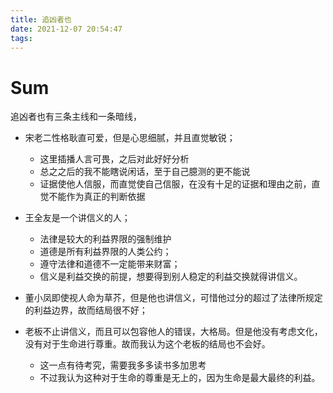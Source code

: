 ```yaml
---
title: 追凶者也
date: 2021-12-07 20:54:47
tags:
---
```


# Sum

追凶者也有三条主线和一条暗线，

- 宋老二性格耿直可爱，但是心思细腻，并且直觉敏锐；
  - 这里插播人言可畏，之后对此好好分析
  - 总之之后的我不能瞎说闲话，至于自己臆测的更不能说
  - 证据使他人信服，而直觉使自己信服，在没有十足的证据和理由之前，直觉不能作为真正的判断依据
- 王全友是一个讲信义的人；
  - 法律是较大的利益界限的强制维护
  - 道德是所有利益界限的人类公约；
  - 遵守法律和道德不一定能带来财富；
  - 信义是利益交换的前提，想要得到别人稳定的利益交换就得讲信义。

- 董小凤即使视人命为草芥，但是他也讲信义，可惜他过分的超过了法律所规定的利益边界，故而结局很不好；
- 老板不止讲信义，而且可以包容他人的错误，大格局。但是他没有考虑文化，没有对于生命进行尊重。故而我认为这个老板的结局也不会好。
  - 这一点有待考究，需要我多多读书多加思考
  - 不过我认为这种对于生命的尊重是无上的，因为生命是最大最终的利益。
